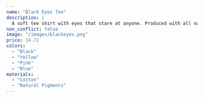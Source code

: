 ```yaml
---
name: "Black Eyes Tee"
description: |
  A soft tee shirt with eyes that stare at anyone. Produced with all natural materials.
non_conflict: false
image: "/images/blackeyes.png"
price: 34.72
colors:
  - "Black"
  - "Yellow"
  - "Pink"
  - "Blue"
materials:
  - "Cotton"
  - "Natural Pigments"
---
```

